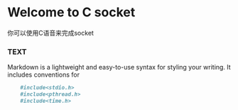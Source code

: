 # Welcome to C socket
你可以使用C语音来完成socket



### TEXT

Markdown is a lightweight and easy-to-use syntax for styling your writing. It includes conventions for

```markdown
    #include<stdio.h>
    #include<pthread.h>
    #include<time.h>
```




